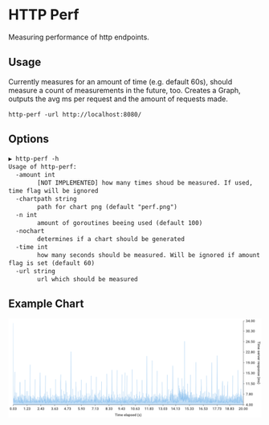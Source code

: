 # HTTP Perf

Measuring performance of http endpoints.

## Usage

Currently measures for an amount of time (e.g. default 60s), should measure a count of measurements in the future, too.
Creates a Graph, outputs the avg ms per request and the amount of requests made.

```
http-perf -url http://localhost:8080/
```

## Options
```
▶ http-perf -h
Usage of http-perf:
  -amount int
        [NOT IMPLEMENTED] how many times shoud be measured. If used, time flag will be ignored
  -chartpath string
        path for chart png (default "perf.png")
  -n int
        amount of goroutines beeing used (default 100)
  -nochart
        determines if a chart should be generated
  -time int
        how many seconds should be measured. Will be ignored if amount flag is set (default 60)
  -url string
        url which should be measured
```

## Example Chart
![](./perf_example.png)